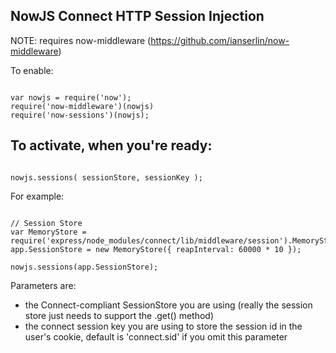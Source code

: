 NowJS Connect HTTP Session Injection
--------------------------------------

NOTE: requires now-middleware (https://github.com/ianserlin/now-middleware)

To enable:

<pre><code>
var nowjs = require('now');
require('now-middleware')(nowjs)
require('now-sessions')(nowjs);
</code></pre>


To activate, when you're ready:
-------------------------------

<code>
nowjs.sessions( sessionStore, sessionKey );
</code>

For example:
<pre><code>
// Session Store
var MemoryStore = require('express/node_modules/connect/lib/middleware/session').MemoryStore;
app.SessionStore = new MemoryStore({ reapInterval: 60000 * 10 });

nowjs.sessions(app.SessionStore);
</pre></code>

Parameters are:

* the Connect-compliant SessionStore you are using (really the session store just needs to support the .get() method)
* the connect session key you are using to store the session id in the user's cookie, default is 'connect.sid' if you omit this parameter

